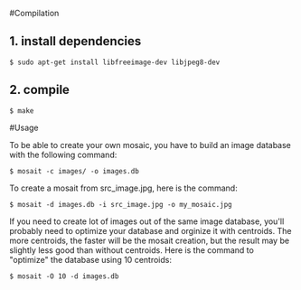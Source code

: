 #Compilation

## 1. install dependencies 

    $ sudo apt-get install libfreeimage-dev libjpeg8-dev

## 2. compile

    $ make

#Usage

To be able to create your own mosaic, you have to build an image database with the following command:

    $ mosait -c images/ -o images.db

To create a mosait from src_image.jpg, here is the command:

    $ mosait -d images.db -i src_image.jpg -o my_mosaic.jpg

If you need to create lot of images out of the same image database, you'll probably need to optimize your database and orginize it with centroids. The more centroids, the faster will be the mosait creation, but the result may be slightly less good than without centroids. Here is the command to "optimize" the database using 10 centroids:

    $ mosait -O 10 -d images.db

